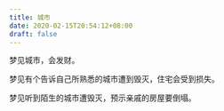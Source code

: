 ```yaml
---
title: 城市
date: 2020-02-15T20:54:12+08:00
draft: false
---
```


梦见城市，会发财。

梦见有个告诉自己所熟悉的城市遭到毁灭，住宅会受到损失。

梦见听到陌生的城市遭毁灭，预示亲戚的房屋要倒塌。
